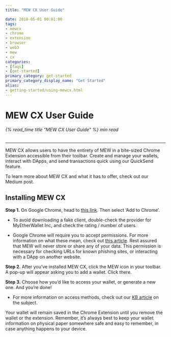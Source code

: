 ```yaml
---
title: "MEW CX User Guide"

date: 2018-05-01 00:01:00
tags:
- mewcx
- chrome
- extension
- browser
- web3
- mew
- cx
categories:
- [faqs]
- [get-started]
primary_category: get-started
primary_category_display_name: "Get Started"
alias:
- getting-started/using-mewcx.html
---
```



# __MEW CX User Guide__
###### {% read_time title "MEW CX User Guide" %} min read
***

MEW CX allows users to have the entirety of MEW in a bite-sized Chrome Extension accessible from their toolbar. Create and manage your wallets, interact with DApps, and send transactions quick using our QuickSend feature.

To learn more about MEW CX and what it has to offer, check out our Medium post. 

## __Installing MEW CX__

**Step 1.** On Google Chrome, head to [this link][mewcx]. Then select ‘Add to Chrome’. 

* To avoid downloading a fake client, double-check the provider for MyEtherWallet Inc, and check the rating / number of users.

* Google Chrome will require you to accept permissions. For more information on what these mean, check out [this article][chromearticle]. Rest assured that MEW will never store or share any of your data. This permission is necessary for checking URLs for known phishing sites, or interacting with a DApp on another website.

**Step 2.** After you’ve installed MEW CX, click the MEW icon in your toolbar. A pop-up will appear asking you to add a wallet. Click there.

**Step 3.** Choose how you’d like to access your wallet, or generate a new one. And you’re done!

* For more information on access methods, check out our [KB article][access] on the subject.

Your wallet will remain saved in the Chrome Extension until you remove the wallet or the extension. Remember, it’s always best to keep your wallet information on physical paper somewhere safe and easy to remember, in case anything happens to your device. 


[mewcx]: https://chrome.google.com/webstore/detail/myetherwallet-extension/nlbmnnijcnlegkjjpcfjclmcfggfefdm?hl=en
[chromearticle]: https://www.howtogeek.com/291095/why-do-chrome-extensions-need-all-your-data-on-the-websites-you-visit/
[access]: /@@@@@@/getting-started/how-to-access-your-wallet/